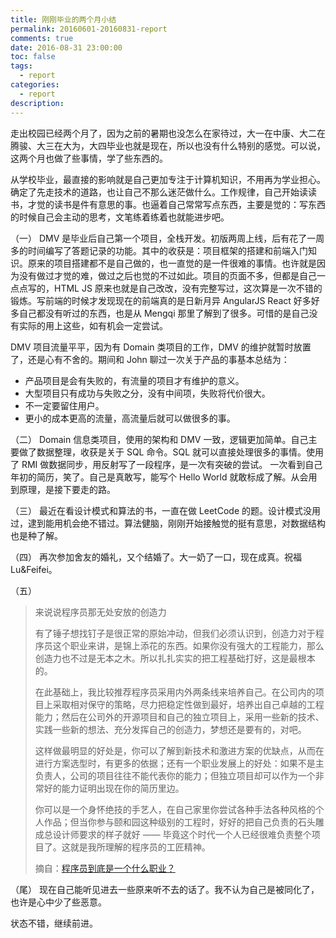 ```yaml
---
title: 刚刚毕业的两个月小结
permalink: 20160601-20160831-report
comments: true
date: 2016-08-31 23:00:00
toc: false
tags:
  - report
categories:
  - report
description:
---
```


走出校园已经两个月了，因为之前的暑期也没怎么在家待过，大一在中康、大二在腾骏、大三在大为，大四毕业也就是现在，所以也没有什么特别的感觉。可以说，这两个月也做了些事情，学了些东西的。

<!-- more -->

从学校毕业，最直接的影响就是自己更加专注于计算机知识，不用再为学业担心。确定了先走技术的道路，也让自己不那么迷茫做什么。工作规律，自己开始读读书，才觉的读书是件有意思的事。也逼着自己常常写点东西，主要是觉的：写东西的时候自己会主动的思考，文笔练着练着也就能进步吧。

（一）
DMV 是毕业后自己第一个项目，全栈开发。初版两周上线，后有花了一周多的时间编写了答题记录的功能。其中的收获是：项目框架的搭建和前端入门知识。原来的项目搭建都不是自己做的，也一直觉的是一件很难的事情。也许就是因为没有做过才觉的难，做过之后也觉的不过如此。项目的页面不多，但都是自己一点点写的，HTML JS 原来也就是自己改改，没有完整写过，这次算是一次不错的锻炼。写前端的时候才发现现在的前端真的是日新月异 AngularJS React 好多好多自己都没有听过的东西，也是从 Mengqi 那里了解到了很多。可惜的是自己没有实际的用上这些，如有机会一定尝试。

DMV 项目流量平平，因为有 Domain 类项目的工作，DMV 的维护就暂时放置了，还是心有不舍的。期间和 John 聊过一次关于产品的事基本总结为：

- 产品项目是会有失败的，有流量的项目才有维护的意义。
- 大型项目只有成功与失败之分，没有中间项，失败将代价很大。
- 不一定要留住用户。
- 更小的成本更高的流量，高流量后就可以做很多的事。

（二）
Domain 信息类项目，使用的架构和 DMV 一致，逻辑更加简单。自己主要做了数据整理，收获是关于 SQL 命令。SQL 就可以直接处理很多的事情。使用了 RMI 做数据同步，用反射写了一段程序，是一次有突破的尝试。
一次看到自己年初的简历，笑了。自己是真敢写，能写个 Hello World 就敢标成了解。从会用到原理，是接下要走的路。

（三）
最近在看设计模式和算法的书，一直在做 LeetCode 的题。设计模式没用过，逮到能用机会绝不错过。算法健脑，刚刚开始接触觉的挺有意思，对数据结构也是种了解。

（四）
再次参加舍友的婚礼，又个结婚了。大一奶了一口，现在成真。祝福 Lu&Feifei。

（五）

> 来说说程序员那无处安放的创造力
>
> 有了锤子想找钉子是很正常的原始冲动，但我们必须认识到，创造力对于程序员这个职业来讲，是锦上添花的东西。如果你没有强大的工程能力，那么创造力也不过是无本之木。所以扎扎实实的把工程基础打好，这是最根本的。
>
> 在此基础上，我比较推荐程序员采用内外两条线来培养自己。在公司内的项目上采取相对保守的策略，尽力把稳定性做到最好，培养出自己卓越的工程能力；然后在公司外的开源项目和自己的独立项目上，采用一些新的技术、实践一些新的想法、充分发挥自己的创造力，梦想还是要有的，对吧。
>
> 这样做最明显的好处是，你可以了解到新技术和激进方案的优缺点，从而在进行方案选型时，有更多的依据；还有一个职业发展上的好处：如果不是主负责人，公司的项目往往不能代表你的能力；但独立项目却可以作为一个非常好的能力证明出现在你的简历里边。
>
> 你可以是一个身怀绝技的手艺人，在自己家里你尝试各种手法各种风格的个人作品；但当你参与颐和园这种级别的工程时，好好的把自己负责的石头雕成总设计师要求的样子就好 —— 毕竟这个时代一个人已经很难负责整个项目了。这就是我所理解的程序员的工匠精神。
>
> 摘自：[程序员到底是一个什么职业？](http://mp.weixin.qq.com/s?__biz=MzI5OTI5Njg2Mg==&mid=2247483667&idx=1&sn=d6e5953c7a7835148e3822b919b82416#rd)

（尾）
现在自己能听见进去一些原来听不去的话了。我不认为自己是被同化了，也许是心中少了些恶意。

状态不错，继续前进。
